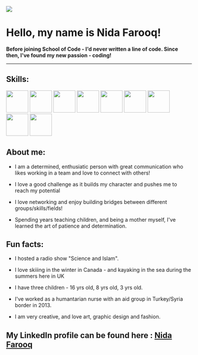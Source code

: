 <img src="https://www.google.com/url?sa=i&url=https%3A%2F%2Fwallpapersafari.com%2Fw%2FOjDbai&psig=AOvVaw3eCo9QKGnw1f3VBzBRvcOu&ust=1650553405424000&source=images&cd=vfe&ved=0CAwQjRxqFwoTCNj6_ub0ovcCFQAAAAAdAAAAABAJ"/>

   Hello, my name is **Nida Farooq**!
   ===================================
 

 **Before joining School of Code - I'd never written a line of code. Since then, I've found my new passion - coding!**


 ---------------------------------------------------------------------------------------------------------------

**Skills:**
-----------



<img src='./JS.png' width='60'/>  <img src='./react.jpg' width='60'/>  <img src='./React-Native.png' width='60'/>
<img src='./nodejs.jpg' width='60'/>  <img src='./HTML5_logo_black.svg.png' width='60'/>  <img src='./css-removebg-preview-big.png' width='60'>
<img src='./postgres-removebg-preview-big.png' width='60'/>  <img src='./express.jpeg' width='60'/>  <img src='./nextjs.png' width='60'/>









About me:
---------

* I am a determined, enthusiatic person with great communication who likes working in a team and love to connect with others!

* I love a good challenge as it builds my character and pushes me to reach my potential

* I love networking and enjoy building bridges between different groups/skills/fields!

* Spending years teaching children, and being a mother myself, I've learned the art of patience and determination.


Fun facts:
----------


* I hosted a radio show "Science and Islam".

* I love skiiing in the winter in Canada - and kayaking in the sea during the summers here in UK

* I have three children - 16 yrs old, 8 yrs old, 3 yrs old.

* I've worked as a humantarian nurse with an aid group in Turkey/Syria border in 2013. 

* I am very creative, and love art, graphic design and fashion.


**My LinkedIn profile can be found here : [Nida Farooq](https://www.linkedin.com/in/nida-f-982230234/)**
---------------------------------------------------------------------


